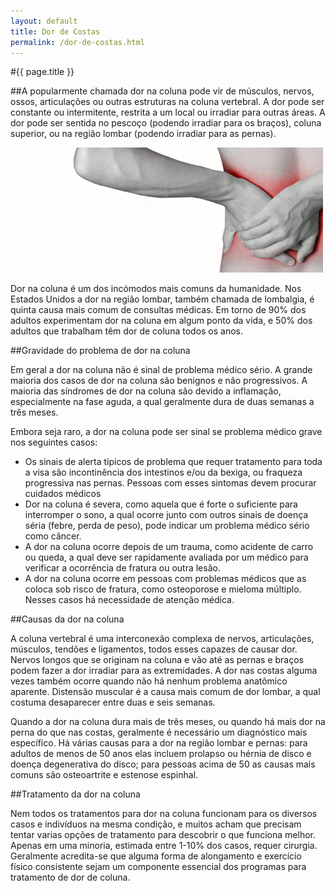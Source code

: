 ```yaml
---
layout: default
title: Dor de Costas
permalink: /dor-de-costas.html
---
```


#{{ page.title }}

##A popularmente chamada dor na coluna pode vir de músculos, nervos, ossos, articulações ou outras estruturas na coluna vertebral. A dor pode ser constante ou intermitente, restrita a um local ou irradiar para outras áreas. A dor pode ser sentida no pescoço (podendo irradiar para os braços), coluna superior, ou na região lombar (podendo irradiar para as pernas).

![Dor de Costas](assets/coluna-dor-de-costas.gif)

Dor na coluna é um dos incómodos mais comuns da humanidade. Nos Estados Unidos a dor na região lombar, também chamada de lombalgia, é quinta causa mais comum de consultas médicas. Em torno de 90% dos adultos experimentam dor na coluna em algum ponto da vida, e 50% dos adultos que trabalham têm dor de coluna todos os anos.

##Gravidade do problema de dor na coluna

Em geral a dor na coluna não é sinal de problema médico sério. A grande maioria dos casos de dor na coluna são benignos e não progressivos. A maioria das síndromes de dor na coluna são devido a inflamação, especialmente na fase aguda, a qual geralmente dura de duas semanas a três meses.

Embora seja raro, a dor na coluna pode ser sinal se problema médico grave nos seguintes casos:

* Os sinais de alerta típicos de problema que requer tratamento para toda a visa são incontinência dos intestinos e/ou da bexiga, ou fraqueza progressiva nas pernas. Pessoas com esses sintomas devem procurar cuidados médicos
* Dor na coluna é severa, como aquela que é forte o suficiente para interromper o sono, a qual ocorre junto com outros sinais de doença séria (febre, perda de peso), pode indicar um problema médico sério como câncer.
* A dor na coluna ocorre depois de um trauma, como acidente de carro ou queda, a qual deve ser rapidamente avaliada por um médico para verificar a ocorrência de fratura ou outra lesão.
* A dor na coluna ocorre em pessoas com problemas médicos que as coloca sob risco de fratura, como osteoporose e mieloma múltiplo. Nesses casos há necessidade de atenção médica.

##Causas da dor na coluna

A coluna vertebral é uma interconexão complexa de nervos, articulações, músculos, tendões e ligamentos, todos esses capazes de causar dor. Nervos longos que se originam na coluna e vão até as pernas e braços podem fazer a dor irradiar para as extremidades. A dor nas costas alguma vezes também ocorre quando não há nenhum problema anatômico aparente. Distensão muscular é a causa mais comum de dor lombar, a qual costuma desaparecer entre duas e seis semanas.

Quando a dor na coluna dura mais de três meses, ou quando há mais dor na perna do que nas costas, geralmente é necessário um diagnóstico mais específico. Há várias causas para a dor na região lombar e pernas: para adultos de menos de 50 anos elas incluem prolapso ou hérnia de disco e doença degenerativa do disco; para pessoas acima de 50 as causas mais comuns são osteoartrite e estenose espinhal.

##Tratamento da dor na coluna

Nem todos os tratamentos para dor na coluna funcionam para os diversos casos e indivíduos na mesma condição, e muitos acham que precisam tentar varias opções de tratamento para descobrir o que funciona melhor. Apenas em uma minoria, estimada entre 1-10% dos casos, requer cirurgia. Geralmente acredita-se que alguma forma de alongamento e exercício físico consistente sejam um componente essencial dos programas para tratamento de dor de coluna.
